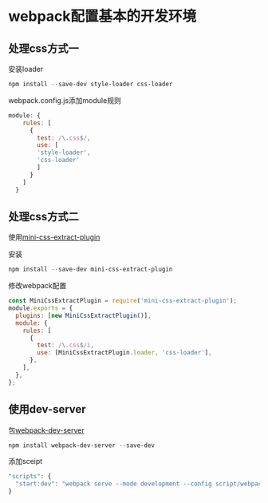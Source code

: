 # webpack配置基本的开发环境

## 处理css方式一

安装loader

```powershell
npm install --save-dev style-loader css-loader
```

webpack.config.js添加module规则

```js
module: {
    rules: [
      {
        test: /\.css$/,
        use: [
        'style-loader',
        'css-loader'
        ]
      }
    ]
  }
```

## 处理css方式二

使用[mini-css-extract-plugin](https://www.npmjs.com/package/mini-css-extract-plugin)

安装

```powershell
npm install --save-dev mini-css-extract-plugin
```

修改webpack配置

```js
const MiniCssExtractPlugin = require('mini-css-extract-plugin');
module.exports = {
  plugins: [new MiniCssExtractPlugin()],
  module: {
    rules: [
      {
        test: /\.css$/i,
        use: [MiniCssExtractPlugin.loader, 'css-loader'],
      },
    ],
  },
};
```

## 使用dev-server

包[webpack-dev-server](https://www.npmjs.com/package/webpack-dev-server)

```powershell
npm install webpack-dev-server --save-dev
```

添加sceipt

```js
"scripts": {
  "start:dev": "webpack serve --mode development --config script/webpack.config.js"
}
```

